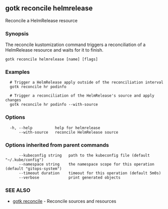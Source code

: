 ## gotk reconcile helmrelease

Reconcile a HelmRelease resource

### Synopsis


The reconcile kustomization command triggers a reconciliation of a HelmRelease resource and waits for it to finish.

```
gotk reconcile helmrelease [name] [flags]
```

### Examples

```
  # Trigger a HelmRelease apply outside of the reconciliation interval
  gotk reconcile hr podinfo

  # Trigger a reconciliation of the HelmRelease's source and apply changes
  gotk reconcile hr podinfo --with-source

```

### Options

```
  -h, --help          help for helmrelease
      --with-source   reconcile HelmRelease source
```

### Options inherited from parent commands

```
      --kubeconfig string   path to the kubeconfig file (default "~/.kube/config")
      --namespace string    the namespace scope for this operation (default "gitops-system")
      --timeout duration    timeout for this operation (default 5m0s)
      --verbose             print generated objects
```

### SEE ALSO

* [gotk reconcile](gotk_reconcile.md)	 - Reconcile sources and resources

